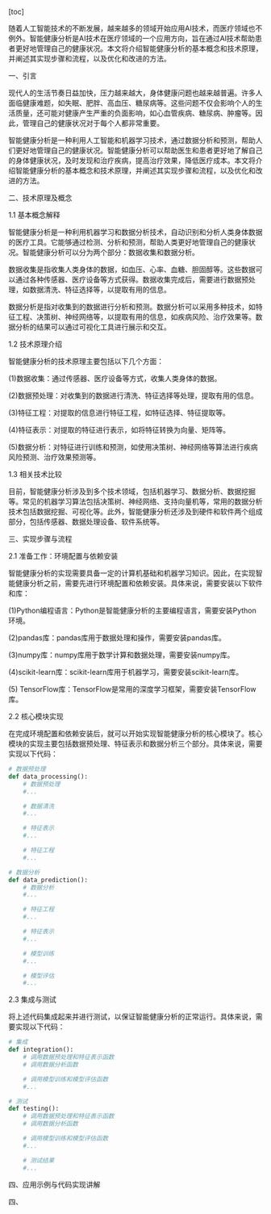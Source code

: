 
[toc]                    
                
                
随着人工智能技术的不断发展，越来越多的领域开始应用AI技术，而医疗领域也不例外。智能健康分析是AI技术在医疗领域的一个应用方向，旨在通过AI技术帮助患者更好地管理自己的健康状况。本文将介绍智能健康分析的基本概念和技术原理，并阐述其实现步骤和流程，以及优化和改进的方法。

一、引言

现代人的生活节奏日益加快，压力越来越大，身体健康问题也越来越普遍。许多人面临健康难题，如失眠、肥胖、高血压、糖尿病等。这些问题不仅会影响个人的生活质量，还可能对健康产生严重的负面影响，如心血管疾病、糖尿病、肿瘤等。因此，管理自己的健康状况对于每个人都非常重要。

智能健康分析是一种利用人工智能和机器学习技术，通过数据分析和预测，帮助人们更好地管理自己的健康状况。智能健康分析可以帮助医生和患者更好地了解自己的身体健康状况，及时发现和治疗疾病，提高治疗效果，降低医疗成本。本文将介绍智能健康分析的基本概念和技术原理，并阐述其实现步骤和流程，以及优化和改进的方法。

二、技术原理及概念

1.1 基本概念解释

智能健康分析是一种利用机器学习和数据分析技术，自动识别和分析人类身体数据的医疗工具。它能够通过检测、分析和预测，帮助人类更好地管理自己的健康状况。智能健康分析可以分为两个部分：数据收集和数据分析。

数据收集是指收集人类身体的数据，如血压、心率、血糖、胆固醇等。这些数据可以通过各种传感器、医疗设备等方式获得。数据收集完成后，需要进行数据预处理，如数据清洗、特征选择等，以提取有用的信息。

数据分析是指对收集到的数据进行分析和预测。数据分析可以采用多种技术，如特征工程、决策树、神经网络等，以提取有用的信息，如疾病风险、治疗效果等。数据分析的结果可以通过可视化工具进行展示和交互。

1.2 技术原理介绍

智能健康分析的技术原理主要包括以下几个方面：

(1)数据收集：通过传感器、医疗设备等方式，收集人类身体的数据。

(2)数据预处理：对收集到的数据进行清洗、特征选择等处理，提取有用的信息。

(3)特征工程：对提取的信息进行特征工程，如特征选择、特征提取等。

(4)特征表示：对提取的特征进行表示，如将特征转换为向量、矩阵等。

(5)数据分析：对特征进行训练和预测，如使用决策树、神经网络等算法进行疾病风险预测、治疗效果预测等。

1.3 相关技术比较

目前，智能健康分析涉及到多个技术领域，包括机器学习、数据分析、数据挖掘等。常见的机器学习算法包括决策树、神经网络、支持向量机等，常用的数据分析技术包括数据挖掘、可视化等。此外，智能健康分析还涉及到硬件和软件两个组成部分，包括传感器、数据处理设备、软件系统等。

三、实现步骤与流程

2.1 准备工作：环境配置与依赖安装

智能健康分析的实现需要具备一定的计算机基础和机器学习知识。因此，在实现智能健康分析之前，需要先进行环境配置和依赖安装。具体来说，需要安装以下软件和库：

(1)Python编程语言：Python是智能健康分析的主要编程语言，需要安装Python环境。

(2)pandas库：pandas库用于数据处理和操作，需要安装pandas库。

(3)numpy库：numpy库用于数学计算和数据处理，需要安装numpy库。

(4)scikit-learn库：scikit-learn库用于机器学习，需要安装scikit-learn库。

(5) TensorFlow库：TensorFlow是常用的深度学习框架，需要安装TensorFlow库。

2.2 核心模块实现

在完成环境配置和依赖安装后，就可以开始实现智能健康分析的核心模块了。核心模块的实现主要包括数据预处理、特征表示和数据分析三个部分。具体来说，需要实现以下代码：

```python
# 数据预处理
def data_processing():
    # 数据预处理
    #...

    # 数据清洗
    #...

    # 特征表示
    #...

    # 特征工程
    #...

# 数据分析
def data_prediction():
    # 数据分析
    #...

    # 特征工程
    #...

    # 特征表示
    #...

    # 模型训练
    #...

    # 模型评估
    #...
```

2.3 集成与测试

将上述代码集成起来并进行测试，以保证智能健康分析的正常运行。具体来说，需要实现以下代码：

```python
# 集成
def integration():
    # 调用数据预处理和特征表示函数
    # 调用数据分析函数

    # 调用模型训练和模型评估函数
    #...

# 测试
def testing():
    # 调用数据预处理和特征表示函数
    # 调用数据分析函数

    # 调用模型训练和模型评估函数
    #...

    # 测试结果
    #...
```

四、应用示例与代码实现讲解

四、

